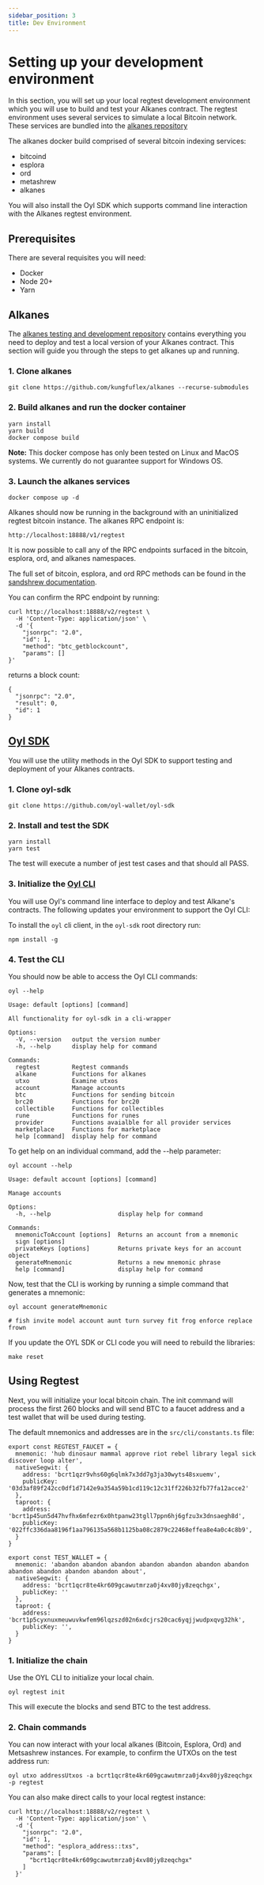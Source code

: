 ```yaml
---
sidebar_position: 3
title: Dev Environment
---
```


# Setting up your development environment

In this section, you will set up your local regtest development environment which you will use to build and test your Alkanes contract. The regtest environment uses several services to simulate a local Bitcoin network. These services are bundled into the [alkanes repository](https://github.com/kungfuflex/alkanes)

The alkanes docker build comprised of several bitcoin indexing services:

- bitcoind
- esplora
- ord
- metashrew
- alkanes

You will also install the Oyl SDK which supports command line interaction with the Alkanes regtest environment.

## Prerequisites

There are several requisites you will need:

- Docker
- Node 20+
- Yarn

## Alkanes

The [alkanes testing and development repository](https://github.com/kungfuflex/alkanes) contains everything you need to deploy and test a local version of your Alkanes contract. This section will guide you through the steps to get alkanes up and running.

### 1. Clone alkanes

```
git clone https://github.com/kungfuflex/alkanes --recurse-submodules
```

### 2. Build alkanes and run the docker container

```
yarn install
yarn build
docker compose build
```

**Note:** This docker compose has only been tested on Linux and MacOS systems. We currently do not guarantee support for Windows OS.

### 3. Launch the alkanes services

```
docker compose up -d
```

Alkanes should now be running in the background with an uninitialized regtest bitcoin instance. The alkanes RPC endpoint is:

```
http://localhost:18888/v1/regtest
```

It is now possible to call any of the RPC endpoints surfaced in the bitcoin, esplora, ord, and alkanes namespaces.

The full set of bitcoin, esplora, and ord RPC methods can be found in the [sandshrew documentation](https://docs.sandshrew.io/).

You can confirm the RPC endpoint by running:

```
curl http://localhost:18888/v2/regtest \
  -H 'Content-Type: application/json' \
  -d '{
    "jsonrpc": "2.0",
    "id": 1,
    "method": "btc_getblockcount",
    "params": []
}'
```

returns a block count:

```
{
  "jsonrpc": "2.0",
  "result": 0,
  "id": 1
}
```

## [Oyl SDK](/docs/developers/sdk)

You will use the utility methods in the Oyl SDK to support testing and deployment of your Alkanes contracts.

### 1. Clone oyl-sdk

```
git clone https://github.com/oyl-wallet/oyl-sdk
```

### 2. Install and test the SDK

```
yarn install
yarn test
```

The test will execute a number of jest test cases and that should all PASS.

### 3. Initialize the [Oyl CLI](/docs/developers/sdk/cli)

You will use Oyl's command line interface to deploy and test Alkane's contracts. The following updates your environment to support the Oyl CLI:

To install the `oyl` cli client, in the `oyl-sdk` root directory run:

```
npm install -g
```

### 4. Test the CLI

You should now be able to access the Oyl CLI commands:

```
oyl --help

Usage: default [options] [command]

All functionality for oyl-sdk in a cli-wrapper

Options:
  -V, --version   output the version number
  -h, --help      display help for command

Commands:
  regtest         Regtest commands
  alkane          Functions for alkanes
  utxo            Examine utxos
  account         Manage accounts
  btc             Functions for sending bitcoin
  brc20           Functions for brc20
  collectible     Functions for collectibles
  rune            Functions for runes
  provider        Functions avaialble for all provider services
  marketplace     Functions for marketplace
  help [command]  display help for command
```

To get help on an individual command, add the --help parameter:

```
oyl account --help

Usage: default account [options] [command]

Manage accounts

Options:
  -h, --help                   display help for command

Commands:
  mnemonicToAccount [options]  Returns an account from a mnemonic
  sign [options]
  privateKeys [options]        Returns private keys for an account object
  generateMnemonic             Returns a new mnemonic phrase
  help [command]               display help for command
```

Now, test that the CLI is working by running a simple command that generates a mnemonic:

```
oyl account generateMnemonic

# fish invite model account aunt turn survey fit frog enforce replace frown
```

If you update the OYL SDK or CLI code you will need to rebuild the libraries:

```
make reset
```

## Using Regtest

Next, you will initialize your local bitcoin chain. The init command will process the first 260 blocks and will send BTC to a faucet address and a test wallet that will be used during testing.

The default mnemonics and addresses are in the `src/cli/constants.ts` file:

```
export const REGTEST_FAUCET = {
  mnemonic: 'hub dinosaur mammal approve riot rebel library legal sick discover loop alter',
  nativeSegwit: {
    address: 'bcrt1qzr9vhs60g6qlmk7x3dd7g3ja30wyts48sxuemv',
    publicKey: '03d3af89f242cc0df1d7142e9a354a59b1cd119c12c31ff226b32fb77fa12acce2'
  },
  taproot: {
    address: 'bcrt1p45un5d47hvfhx6mfezr6x0htpanw23tgll7ppn6hj6gfzu3x3dnsaegh8d',
    publicKey: '022ffc336daa8196f1aa796135a568b1125ba08c2879c22468effea8e4a0c4c8b9',
  }
}

export const TEST_WALLET = {
  mnemonic: 'abandon abandon abandon abandon abandon abandon abandon abandon abandon abandon abandon about',
  nativeSegwit: {
    address: 'bcrt1qcr8te4kr609gcawutmrza0j4xv80jy8zeqchgx',
    publicKey: ''
  },
  taproot: {
    address: 'bcrt1p5cyxnuxmeuwuvkwfem96lqzszd02n6xdcjrs20cac6yqjjwudpxqvg32hk',
    publicKey: '',
  }
}
```

### 1. Initialize the chain

Use the OYL CLI to initialize your local chain.

```
oyl regtest init
```

This will execute the blocks and send BTC to the test address.

### 2. Chain commands

You can now interact with your local alkanes (Bitcoin, Esplora, Ord) and Metsashrew instances.
For example, to confirm the UTXOs on the test address run:

```
oyl utxo addressUtxos -a bcrt1qcr8te4kr609gcawutmrza0j4xv80jy8zeqchgx -p regtest
```

You can also make direct calls to your local regtest instance:

```
curl http://localhost:18888/v2/regtest \
  -H 'Content-Type: application/json' \
  -d '{
    "jsonrpc": "2.0",
    "id": 1,
    "method": "esplora_address::txs",
    "params": [
      "bcrt1qcr8te4kr609gcawutmrza0j4xv80jy8zeqchgx"
    ]
  }'
```
